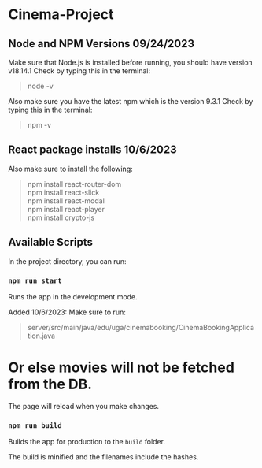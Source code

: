 # Cinema-Project
## Node and NPM Versions 09/24/2023
Make sure that Node.js is installed before running, you should have version v18.14.1 
Check by typing this in the terminal:
> node -v

Also make sure you have the latest npm which is the version 9.3.1
Check by typing this in the terminal:
> npm -v

## React package installs 10/6/2023
Also make sure to install the following:
> npm install react-router-dom \
> npm install react-slick \
> npm install react-modal \
> npm install react-player \
> npm install crypto-js 


## Available Scripts

In the project directory, you can run:

### `npm run start`

Runs the app in the development mode.

Added 10/6/2023:
Make sure to run:
> server/src/main/java/edu/uga/cinemabooking/CinemaBookingApplication.java
# Or else movies will not be fetched from the DB.

The page will reload when you make changes.

### `npm run build`

Builds the app for production to the `build` folder.

The build is minified and the filenames include the hashes.


